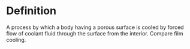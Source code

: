 # Definition

A process by which a body having a porous surface is cooled by forced
flow of coolant fluid through the surface from the interior. Compare
film cooling.
